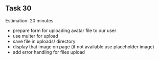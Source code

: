 ## Task 30

Estimation: 20 minutes

- prepare form for uploading avatar file to our user
- use multer for upload
- save file in uploads/ directory
- display that image on page (if not available use placeholder image)
- add error handling for files upload
